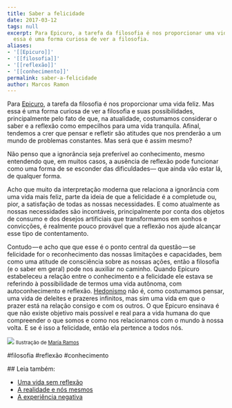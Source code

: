 ```yaml
---
title: Saber a felicidade
date: 2017-03-12
tags: null
excerpt: Para Epicuro, a tarefa da filosofia é nos proporcionar uma vida feliz. Mas
  essa é uma forma curiosa de ver a filosofia.
aliases:
- '[[Epicuro]]'
- '[[filosofia]]'
- '[[reflexão]]'
- '[[conhecimento]]'
permalink: saber-a-felicidade
author: Marcos Ramon
---
```

Para [Epicuro](https://g.co/kgs/JrLlmR), a tarefa da filosofia é nos proporcionar uma vida feliz. Mas essa é uma forma curiosa de ver a filosofia e suas possibilidades, principalmente pelo fato de que, na atualidade, costumamos considerar o saber e a reflexão como empecilhos para uma vida tranquila. Afinal, tendemos a crer que pensar e refletir são atitudes que nos prenderão a um mundo de problemas constantes. Mas será que é assim mesmo?

Não penso que a ignorância seja preferível ao conhecimento, mesmo entendendo que, em muitos casos, a ausência de reflexão pode funcionar como uma forma de se esconder das dificuldades— que ainda vão estar lá, de qualquer forma.

Acho que muito da interpretação moderna que relaciona a ignorância com uma vida mais feliz, parte da ideia de que a felicidade é a completude ou, pior, a satisfação de todas as nossas necessidades. E como atualmente as nossas necessidades são incontáveis, principalmente por conta dos objetos de consumo e dos desejos artificiais que transformamos em sonhos e convicções, é realmente pouco provável que a reflexão nos ajude alcançar esse tipo de contentamento.

Contudo — e acho que que esse é o ponto central da questão — se felicidade for o reconhecimento das nossas limitações e capacidades, bem como uma atitude de consciência sobre as nossas ações, então a filosofia (e o saber em geral) pode nos auxiliar no caminho. Quando Epicuro estabeleceu a relação entre o conhecimento e a felicidade ele estava se referindo à possibilidade de termos uma vida autônoma, com autoconhecimento e reflexão. [Hedonismo](http://www.ppe.uem.br/publicacoes/seminario_ppe_2013/trabalhos/co_04/127.pdf) não é, como costumamos pensar, uma vida de deleites e prazeres infinitos, mas sim uma vida em que o prazer está na relação consigo e com os outros. O que Epicuro ensinava é que não existe objetivo mais possível e real para a vida humana do que compreender o que somos e como nos relacionamos com o mundo à nossa volta. E se é isso a felicidade, então ela pertence a todos nós.

![](https://cdn-images-1.medium.com/max/800/1*qglrI8QL85rgKJhF3JcGBA.jpeg)
<small>Ilustração de <a href="http://mariaramosbravo.tumblr.com/">María Ramos</a></small>

#filosofia #reflexão #conhecimento 
<div class="leia-tambem" markdown="1">
## Leia também:

- <a href="/uma-vida-sem-reflexao">Uma vida sem reflexão</a>
- <a href="/a-realidade-e-nos-mesmos">A realidade e nós mesmos</a>
- <a href="/a-experiencia-negativa">A experiência negativa</a>
</div>